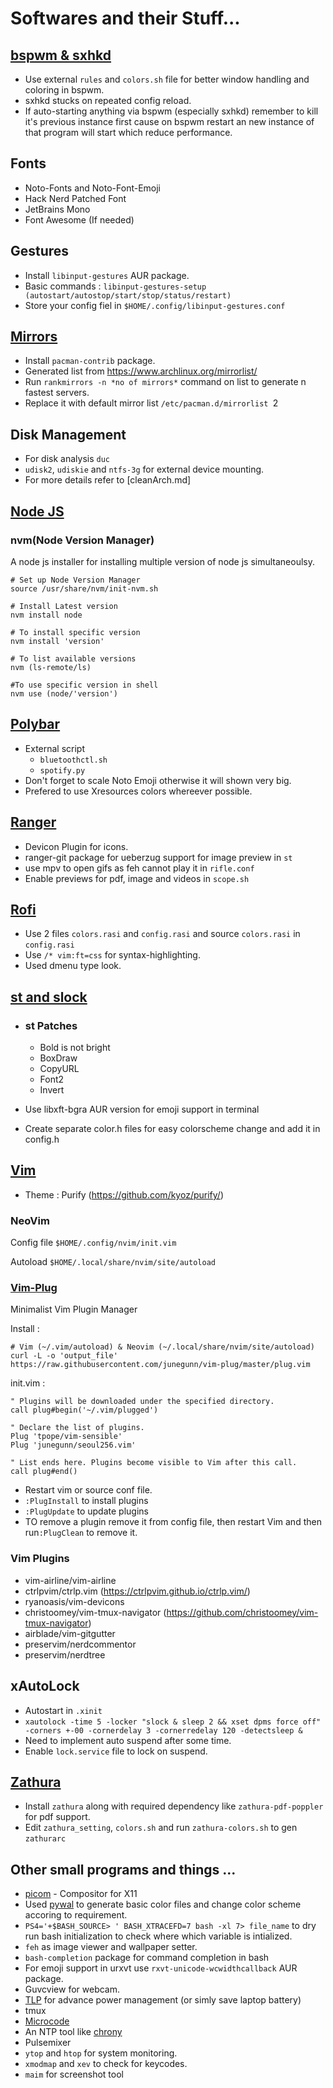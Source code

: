 # Softwares and their Stuff...

## [bspwm & sxhkd](https://github.com/baskerville)
* Use external `rules` and `colors.sh` file for better window handling and coloring in bspwm.
* sxhkd stucks on repeated config reload.
* If auto-starting anything via bspwm (especially sxhkd) remember to kill it's previous instance first cause on bspwm restart an new instance of that program will start which reduce performance.

## Fonts
* Noto-Fonts and Noto-Font-Emoji
* Hack Nerd Patched Font
* JetBrains Mono
* Font Awesome (If needed)

## Gestures
* Install `libinput-gestures` AUR package.
* Basic commands : `libinput-gestures-setup (autostart/autostop/start/stop/status/restart)`
* Store your config fiel in `$HOME/.config/libinput-gestures.conf`

## [Mirrors](https://wiki.archlinux.org/index.php/Mirrors)
* Install `pacman-contrib` package.
* Generated list from https://www.archlinux.org/mirrorlist/
* Run `rankmirrors -n *no of mirrors*` command on list to generate n fastest servers.
* Replace it with default mirror list `/etc/pacman.d/mirrorlist
`2

## Disk Management

* For disk analysis `duc`
* `udisk2`, `udiskie` and `ntfs-3g` for external device mounting.
* For more details refer to [cleanArch.md]

## [Node JS](https://github.com/polybar/polybar)

### nvm(Node Version Manager)
A node js installer for installing multiple version of node js simultaneoulsy.

```
# Set up Node Version Manager
source /usr/share/nvm/init-nvm.sh

# Install Latest version
nvm install node

# To install specific version
nvm install 'version' 

# To list available versions
nvm (ls-remote/ls) 

#To use specific version in shell
nvm use (node/'version') 
```

## [Polybar](https://github.com/polybar/polybar)
* External script
    * `bluetoothctl.sh`
    * `spotify.py`
* Don't forget to scale Noto Emoji otherwise it will shown very big.
* Prefered to use Xresources colors whereever possible.


## [Ranger](https://github.com/ranger/ranger)
* Devicon Plugin for icons.
* ranger-git package for ueberzug support for image preview in `st`
* use mpv to open gifs as feh cannot play it in `rifle.conf`
* Enable previews for pdf, image and videos in `scope.sh`

## [Rofi](https://github.com/davatorium/rofi)
* Use 2 files `colors.rasi` and `config.rasi` and source `colors.rasi` in `config.rasi`
* Use `/* vim:ft=css` for syntax-highlighting.
* Used dmenu type look.

## [st and slock](https://suckless.org/)

* ### st Patches

    * Bold is not bright
    * BoxDraw
    * CopyURL
    * Font2
    * Invert

* Use libxft-bgra AUR version for emoji support in terminal
* Create separate color.h files for easy colorscheme change and add it in config.h

## [Vim](https://wiki.archlinux.org/index.php/Vim)

* Theme : Purify (https://github.com/kyoz/purify/)

### NeoVim
Config file `$HOME/.config/nvim/init.vim`

Autoload `$HOME/.local/share/nvim/site/autoload`

### [Vim-Plug](https://github.com/junegunn/vim-plug)

Minimalist Vim Plugin Manager

Install :
```
# Vim (~/.vim/autoload) & Neovim (~/.local/share/nvim/site/autoload)
curl -L -o 'output_file' https://raw.githubusercontent.com/junegunn/vim-plug/master/plug.vim
```
init.vim :
```
" Plugins will be downloaded under the specified directory.
call plug#begin('~/.vim/plugged')

" Declare the list of plugins.
Plug 'tpope/vim-sensible'
Plug 'junegunn/seoul256.vim'

" List ends here. Plugins become visible to Vim after this call.
call plug#end()
```
* Restart vim or source  conf file.
* `:PlugInstall` to install plugins
* `:PlugUpdate` to update plugins
* TO remove a plugin remove it from config file, then restart Vim and then run`:PlugClean` to remove it.

### Vim Plugins

* vim-airline/vim-airline
* ctrlpvim/ctrlp.vim (https://ctrlpvim.github.io/ctrlp.vim/)
* ryanoasis/vim-devicons
* christoomey/vim-tmux-navigator (https://github.com/christoomey/vim-tmux-navigator)
* airblade/vim-gitgutter
* preservim/nerdcommentor
* preservim/nerdtree

## xAutoLock
* Autostart in `.xinit`
* `xautolock -time 5 -locker "slock & sleep 2 && xset dpms force off" -corners +-00 -cornerdelay 3 -cornerredelay 120 -detectsleep &`
* Need to implement auto suspend after some time.
* Enable `lock.service` file to lock on suspend.

## [Zathura](https://pwmt.org/projects/zathura/)
* Install `zathura` along with required dependency like `zathura-pdf-poppler` for pdf support.
* Edit `zathura_setting`, `colors.sh` and run `zathura-colors.sh` to gen `zathurarc`

## Other small programs and things ...
* [picom](https://github.com/yshui/picom) - Compositor for X11
* Used [pywal](https://github.com/dylanaraps/pywal/) to generate basic color files and change color scheme accoring to requirement.
* `PS4='+$BASH_SOURCE> ' BASH_XTRACEFD=7 bash -xl 7> file_name` to dry run bash initialization to check where which variable is intialized.
* `feh` as image viewer and wallpaper setter.
* `bash-completion` package for command completion in bash
* For emoji support in urxvt use `rxvt-unicode-wcwidthcallback` AUR package.
* Guvcview for webcam.
* [TLP](https://wiki.archlinux.org/index.php/TLP) for advance power management (or simly save laptop battery)
* tmux
* [Microcode](https://wiki.archlinux.org/index.php/Microcode)
* An NTP tool like [chrony](https://wiki.archlinux.org/index.php/Chrony)
* Pulsemixer
* `ytop` and `htop` for system monitoring.
* `xmodmap` and `xev` to check for keycodes.
* `maim` for screenshot tool
